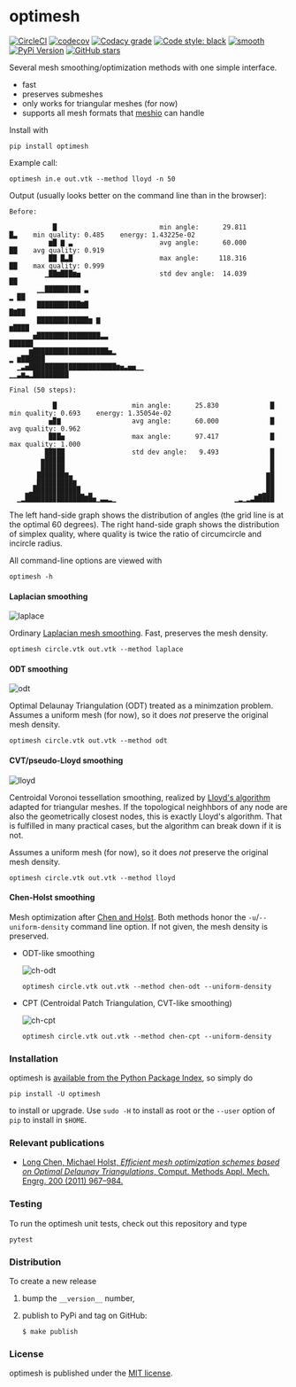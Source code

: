 # optimesh

[![CircleCI](https://img.shields.io/circleci/project/github/nschloe/optimesh/master.svg)](https://circleci.com/gh/nschloe/optimesh)
[![codecov](https://img.shields.io/codecov/c/github/nschloe/optimesh.svg)](https://codecov.io/gh/nschloe/optimesh)
[![Codacy grade](https://img.shields.io/codacy/grade/97175bbf62854fcfbfc1f5812ce840f7.svg)](https://app.codacy.com/app/nschloe/optimesh/dashboard)
[![Code style: black](https://img.shields.io/badge/code%20style-black-000000.svg)](https://github.com/ambv/black)
[![smooth](https://img.shields.io/badge/smooth-operator-8209ba.svg)](https://youtu.be/4TYv2PhG89A)
[![PyPi Version](https://img.shields.io/pypi/v/optimesh.svg)](https://pypi.org/project/optimesh)
[![GitHub stars](https://img.shields.io/github/stars/nschloe/optimesh.svg?logo=github&label=Stars)](https://github.com/nschloe/optimesh)

Several mesh smoothing/optimization methods with one simple interface.

 * fast
 * preserves submeshes
 * only works for triangular meshes (for now)
 * supports all mesh formats that [meshio](https://github.com/nschloe/meshio) can handle

Install with
```
pip install optimesh
```
Example call:
```
optimesh in.e out.vtk --method lloyd -n 50
```
Output (usually looks better on the command line than in the browser):
```
Before:

           █                          min angle:      29.811                 █▃    min quality: 0.485    energy: 1.43225e-02
          ▆█ ▇ ▃                      avg angle:      60.000                 ██    avg quality: 0.919
          ██ █▃█                      max angle:     118.316                 ██    max quality: 0.999
         ▁██▆█▉█▆▅                    std dev angle:  14.039                 ██
       ▁▁█████▉███ ▃                                                       ▂ ██
       ███████▉███▇█                                                       █▇██
       ███████▉█████▆ ▇                                                   ▆████
      ▅███████▉████████▃▃                                                ██████
     ▆████████▉██████████▅▂                                           ▂ ▆██████
  ▁▃▅█████████▉████████████▆▅▃▅▅▁▁                              ▁▁▃▆▃▂█████████

Final (50 steps):

           █                   min angle:      25.830             █    min quality: 0.693    energy: 1.35054e-02
          ▅▉▇                  avg angle:      60.000             █    avg quality: 0.962
          █▉█▅                 max angle:      97.417             █    max quality: 1.000
         ██▉██                 std dev angle:   9.493             █
        ▅██▉██                                                    █
        ███▉██                                                    █
       ████▉██▇▄                                                 ▇█
      ▂████▉████▇▁                                               ██
    ▂▃█████▉██████▁ ▂                                          ▁▂██
  ▁▂███████▉███████▇█▅▁▃▃▂▁                              ▁▂▁▂▃▇████

```
The left hand-side graph shows the distribution of angles (the grid line is at the
optimal 60 degrees). The right hand-side graph shows the distribution of simplex
quality, where quality is twice the ratio of circumcircle and incircle radius.

All command-line options are viewed with
```
optimesh -h
```

#### Laplacian smoothing
![laplace](https://nschloe.github.io/optimesh/laplace.png)

Ordinary [Laplacian mesh smoothing](https://en.wikipedia.org/wiki/Laplacian_smoothing).
Fast, preserves the mesh density.
```
optimesh circle.vtk out.vtk --method laplace
```

#### ODT smoothing
![odt](https://nschloe.github.io/optimesh/odt.png)

Optimal Delaunay Triangulation (ODT) treated as a minimzation problem.
Assumes a uniform mesh (for now), so it does _not_ preserve the original mesh density.

```
optimesh circle.vtk out.vtk --method odt
```

#### CVT/pseudo-Lloyd smoothing
![lloyd](https://nschloe.github.io/optimesh/lloyd.png)

Centroidal Voronoi tessellation smoothing, realized by [Lloyd's
algorithm](https://en.wikipedia.org/wiki/Lloyd%27s_algorithm) adapted for triangular
meshes. If the topological neighhbors of any node are also the geometrically closest
nodes, this is exactly Lloyd's algorithm. That is fulfilled in many practical cases, but
the algorithm can break down if it is not.

Assumes a uniform mesh (for now), so it does _not_ preserve the original mesh density.
```
optimesh circle.vtk out.vtk --method lloyd
```

#### Chen-Holst smoothing

Mesh optimization after [Chen and Holst](#relevant-publications). Both methods honor the
`-u`/`--uniform-density` command line option. If not given, the mesh density is
preserved.

* ODT-like smoothing

  ![ch-odt](https://nschloe.github.io/optimesh/ch-odt.png)
  ```
  optimesh circle.vtk out.vtk --method chen-odt --uniform-density
  ```

* CPT (Centroidal Patch Triangulation, CVT-like smoothing)

  ![ch-cpt](https://nschloe.github.io/optimesh/ch-cpt.png)
  ```
  optimesh circle.vtk out.vtk --method chen-cpt --uniform-density
  ```

### Installation

optimesh is [available from the Python Package
Index](https://pypi.org/project/optimesh/), so simply do
```
pip install -U optimesh
```
to install or upgrade. Use `sudo -H` to install as root or the `--user` option
of `pip` to install in `$HOME`.

### Relevant publications

 * [Long Chen, Michael Holst, _Efficient mesh optimization schemes based on Optimal Delaunay Triangulations_,
   Comput. Methods Appl. Mech. Engrg. 200 (2011) 967–984.](https://doi.org/10.1016/j.cma.2010.11.007)


### Testing

To run the optimesh unit tests, check out this repository and type
```
pytest
```

### Distribution
To create a new release

1. bump the `__version__` number,

2. publish to PyPi and tag on GitHub:
    ```
    $ make publish
    ```

### License

optimesh is published under the [MIT license](https://en.wikipedia.org/wiki/MIT_License).
